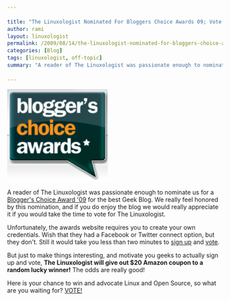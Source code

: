 ```yaml
---

title: "The Linuxologist Nominated For Bloggers Choice Awards 09; Vote and WIN!"
author: rami
layout: linuxologist 
permalink: /2009/08/14/the-linuxologist-nominated-for-bloggers-choice-awards-09/
categories: [Blog]
tags: [linuxologist, off-topic]
summary: "A reader of The Linuxologist was passionate enough to nominate us for a [Blogger's Choice Award '09](http://bloggerschoiceawards.com) for the best Geek Blog. We really feel honored by this nomination, and if you do enjoy the blog we would really appreciate it if you would take the time to vote for The Linuxologist."

---
```


![bloggers-choice-awards](/assets/images/content/blog/bloggers-choice-awards.png)

A reader of The Linuxologist was passionate enough to nominate us for a [Blogger's Choice Award '09](http://bloggerschoiceawards.com) for the best Geek Blog. We really feel honored by this nomination, and if you do enjoy the blog we would really appreciate it if you would take the time to vote for The Linuxologist.

Unfortunately, the awards website requires you to create your own credentials. Wish that they had a Facebook or Twitter connect option, but they don't. Still it would take you less than two minutes to [sign up](http://bloggerschoiceawards.com/users/signup) and [vote](http://bloggerschoiceawards.com/blog/s/show/78787).

But just to make things interesting, and motivate you geeks to actually sign up and vote, **The Linuxologist will give out $20 Amazon coupon to a random lucky winner!** The odds are really good!

Here is your chance to win and advocate Linux and Open Source, so what are you waiting for? [VOTE!](http://bloggerschoiceawards.com/blog/s/show/78787)
